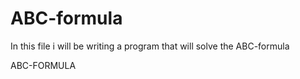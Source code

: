 # ABC-formula
In this file i will be writing a program that will solve the ABC-formula
<html></html>
<head>ABC-FORMULA</head>
<body><script>
var a = prompt("What is the value of variable A?")
var b = prompt("What is the value of variable B?")
var c = prompt("What is the value of variable C?")
var ans = function(a,b,c){
var ans1 = ( -(b*b)/2a + sqrt(b*b - 4ac)/2a) 
var ans2 = ( -(b*b)/2a - sqrt(b*b - 4ac)/2a)
}
if(ans1 = false){
return "unsolvable"
}
if(ans1===ans2){
console.log("x = " + ans1)
}else if(ans1 !== ans2){
console.log("x = " + ans1 " v x =  " + ans2)
} 
console.log(ans)
</script></body>

